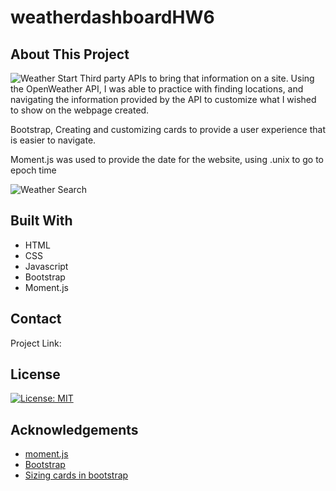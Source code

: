 # weatherdashboardHW6

## About This Project

![Weather Start](./assets/images/weatherStart.png)
Third party APIs to bring that information on a site. Using the OpenWeather API, I was able to practice with finding locations, and navigating the information provided by the API to customize what I wished to show on the webpage created.

Bootstrap, Creating and customizing cards to provide a user experience that is easier to navigate.

Moment.js was used to provide the date for the website, using .unix to go to epoch time 

![Weather Search](./assets/images/weatherReturn.png)

## Built With

- HTML
- CSS
- Javascript
- Bootstrap
- Moment.js

## Contact

Project Link: 

## License

[![License: MIT](https://img.shields.io/badge/License-MIT-yellow.svg)](https://opensource.org/licenses/MIT)

## Acknowledgements

- [moment.js](https://momentjs.com/guides/)
- [Bootstrap](https://getbootstrap.com/docs/5.1/components/card/)
- [Sizing cards in bootstrap](https://coreui.io/docs/utilities/sizing/)


